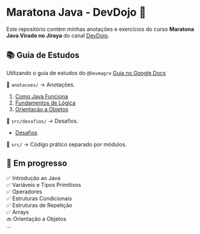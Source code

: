 # Maratona Java - DevDojo 🚀  

Este repositório contém minhas anotações e exercícios do curso **Maratona Java Virado no Jiraya** do canal [DevDojo](https://www.youtube.com/@DevDojoBrasil).

## 📚 Guia de Estudos  
Utilizando o guia de estudos do `@Devmagro` [Guia no Google Docs](https://docs.google.com/document/d/12ek1Wsd_ibuwTOjHtLPZwEWdy5-A7cRoO2Bf-v5G1_s/edit?tab=t.0)


📁 `anotacoes/` → Anotações. 
1. [Como Java Funciona](anotacoes/introducao/como_java_funciona/como_java_funciona.md)
2. [Fundamentos de Lógica](/anotacoes/sub_menus/sub_menu_fundamentos.md)
3. [Orientação a Objetos](/anotacoes/sub_menus/sub_menu_oo.md)

📁 `src/desafios/` → Desafios.   
- [Desafios](anotacoes/desafios.md)
  
📁 `src/` → Código prático separado por módulos. 

## 🚧 Em progresso  
✅ Introdução ao Java  
✅ Variáveis e Tipos Primitivos  
✅ Operadores  
✅ Estruturas Condicionais  
✅ Estruturas de Repetição  
✅ Arrays  
🔜 Orientação a Objetos  
...